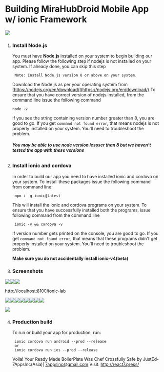 # Building MiraHubDroid Mobile App w/ ionic Framework
<img src="https://github.com/7appsinc/MHubDroid/blob/master/www/images/screenshots/mirahub_poster.png">

1. ### Install Node.js
   You must have **Node.js** installed on your system to begin building our app. Please follow the following step if nodejs is not installed on your system. If already done, you can skip this step

        Note: Install Node.js version 8 or above on your system.

   Download the Node.js as per your operating system from [https://nodejs.org/en/download/](https://nodejs.org/en/download/)
   To ensure that you have correct version of nodejs installed, from the command line issue the following command
   ```
   node -v
   ```
   If you see the string containing version number greater than 8, you are good to go. If you get `command not found error`, that means nodejs is not properly installed on your system. You'll need to troubleshoot the problem.
   ###### **You  may be able to use node version lessser than 8 but we haven't tested the app with these versions**


2. ### Install ionic and cordova
   In order to build our app you need to have installed ionic and cordova on your system. To install these packages issue the following command from command line:

        npm i -g ionic@latest

    This will install the ionic and cordova programs on your system. To ensure that you have successfully installed both the programs, issue following command from the command line

        ionic -v && cordova -v

    If version number gets printed on the console, you are good to go. If you get `command not found error`, that means that these programs didn't get properly installed on your system. You'll need to troubleshoot the problem.

    **Make sure you do not accidentally install ionic-v4(beta)**
    
3. ### Screenshots
    
<img src="https://github.com/7appsinc/MHubDroid/blob/master/www/images/screenshots/Screen%20Shot%202018-08-26%20at%208.28.36%20AM.png"><img src="https://github.com/7appsinc/MHubDroid/raw/master/www/images/screenshots/div.png"><img src="https://github.com/7appsinc/MHubDroid/blob/master/www/images/screenshots/00.png"><p>
   http://localhost:8100/ionic-lab
<p>
<img src="https://github.com/7appsinc/MHubDroid/raw/master/www/images/screenshots/3.png"><img src="https://github.com/7appsinc/MHubDroid/raw/master/www/images/screenshots/div.png"><img src="https://github.com/7appsinc/MHubDroid/raw/master/www/images/screenshots/div.png"><img src="https://github.com/7appsinc/MHubDroid/raw/master/www/images/screenshots/div.png"><img src="https://github.com/7appsinc/MHubDroid/raw/master/www/images/screenshots/div.png"><img src="https://github.com/7appsinc/MHubDroid/raw/master/www/images/screenshots/div.png"><img src="https://github.com/7appsinc/MHubDroid/blob/master/www/images/screenshots/4.png"><img src="https://github.com/7appsinc/MHubDroid/raw/master/www/images/screenshots/5.png">
   </p>
<img src="https://github.com/7appsinc/MHubDroid/raw/master/www/images/screenshots/6.png">
    
4. ### Production build
   To run or build your app for production, run:

        ionic cordova run android --prod --release
        or 
        ionic cordova run ios --prod --release
 

    Voila! Your Ready Made BoilerPlate Was Chef Crossfully Safe by JustEd-7AppsInc(Asia)| 7appsinc@gmail.com
    Visit: http://react7.press/
